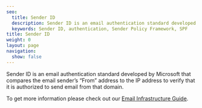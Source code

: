 ```yaml
---
seo:
  title: Sender ID
  description: Sender ID is an email authentication standard developed by Microsoft that compares the email sender’s “From” address to the IP address to verify that it is authorized to send email from that domain.
  keywords: Sender ID, authentication, Sender Policy Framework, SPF
title: Sender ID
weight: 0
layout: page
navigation:
  show: false
---
```


Sender ID is an email authentication standard developed by Microsoft that compares the email sender’s “From” address to the IP address to verify that it is authorized to send email from that domain.

To get more information please check out our [Email Infrastructure Guide](http://resources.sendgrid.com/email-infrastructure-guide/?mc=SendGrid%20Documentation).
